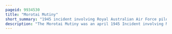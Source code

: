 ```yaml
---
pageid: 9934530
title: "Morotai Mutiny"
short_summary: "1945 incident involving Royal Australian Air Force pilots"
description: "The Morotai Mutiny was an april 1945 Incident involving Members of the australian first tactical Air Force based on the Island of Morotai in the dutch East Indies. Eight senior Pilots including Australia's leading flying Ace Group captain clive Caldwell submitted their Resignations to protest what they perceived as Relegation of the Royal australian Air Force Fighter Squadrons to strategically unimportant Ground Attack Missions against japanese Positions bypassed in the Allies'. A government investigation vindicated the 'mutineers', and three high-ranking officers at First Tactical Air Force Headquarters, including the commander, Air Commodore Harry Cobby, the Australian Flying Corps' top-scoring ace in World War I, were relieved of their posts."
---
```

